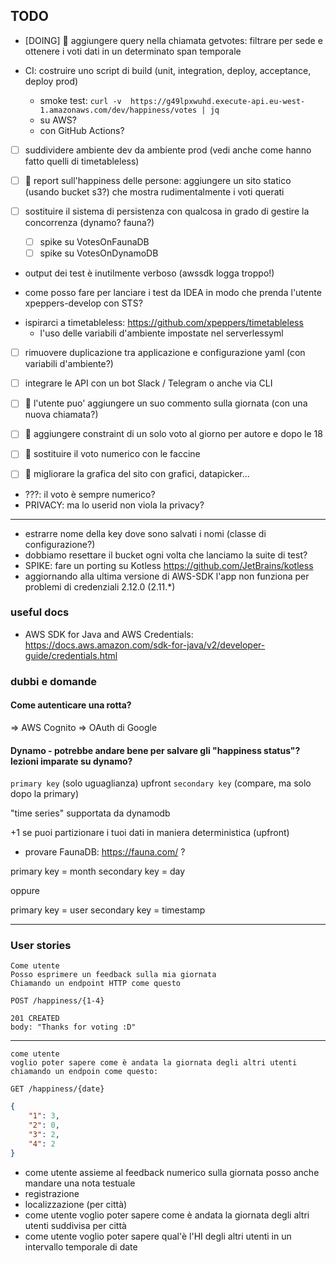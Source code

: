 ## TODO

* [DOING] :rocket: aggiungere query nella chiamata getvotes: filtrare per sede e ottenere i voti dati in un determinato span temporale

* CI: costruire uno script di build (unit, integration, deploy, acceptance, deploy prod)
    - smoke test: `curl -v  https://g49lpxwuhd.execute-api.eu-west-1.amazonaws.com/dev/happiness/votes | jq`
    - su AWS?
    - con GitHub Actions?

* [ ] suddividere ambiente dev da ambiente prod (vedi anche come hanno fatto quelli di timetableless)

* [ ] :rocket: report sull'happiness delle persone: aggiungere un sito statico (usando bucket s3?) che mostra rudimentalmente i voti querati

* [ ] sostituire il sistema di persistenza con qualcosa in grado di gestire la concorrenza (dynamo? fauna?)
    * [ ] spike su VotesOnFaunaDB
    * [ ] spike su VotesOnDynamoDB

- output dei test è inutilmente verboso (awssdk logga troppo!)

- come posso fare per lanciare i test da IDEA in modo che prenda l'utente xpeppers-develop con STS?

* ispirarci a timetableless: https://github.com/xpeppers/timetableless
  * l'uso delle variabili d'ambiente impostate nel serverlessyml 
 
* [ ] rimuovere duplicazione tra applicazione e configurazione yaml (con variabili d'ambiente?)

* [ ] integrare le API con un bot Slack / Telegram o anche via CLI

* [ ] :rocket: l'utente puo' aggiungere un suo commento sulla giornata (con una nuova chiamata?)
* [ ] :rocket: aggiungere constraint di un solo voto al giorno per autore e dopo le 18
* [ ] :rocket: sostituire il voto numerico con le faccine
* [ ] :rocket: migliorare la grafica del sito con grafici, datapicker...

- ???: il voto è sempre numerico?
- PRIVACY: ma lo userid non viola la privacy? 

---

* estrarre nome della key dove sono salvati i nomi (classe di configurazione?)
* dobbiamo resettare il bucket ogni volta che lanciamo la suite di test?
* SPIKE: fare un porting su Kotless https://github.com/JetBrains/kotless
* aggiornando alla ultima versione di AWS-SDK l'app non funziona per problemi di credenziali 2.12.0 (2.11.*)


### useful docs

* AWS SDK for Java and AWS Credentials: https://docs.aws.amazon.com/sdk-for-java/v2/developer-guide/credentials.html

### dubbi e domande

#### Come autenticare una rotta?

=> AWS Cognito
=> OAuth di Google

#### Dynamo - potrebbe andare bene per salvare gli "happiness status"? lezioni imparate su dynamo? 

`primary key` (solo uguaglianza) upfront 
`secondary key` (compare, ma solo dopo la primary)

"time series" supportata da dynamodb

+1 se puoi partizionare i tuoi dati in maniera deterministica (upfront)

* provare FaunaDB: https://fauna.com/ ?

primary key = month
secondary key = day

oppure

primary key = user
secondary key = timestamp

---

### User stories
```
Come utente 
Posso esprimere un feedback sulla mia giornata 
Chiamando un endpoint HTTP come questo

POST /happiness/{1-4}
```

```
201 CREATED
body: "Thanks for voting :D"
```

---

```
come utente 
voglio poter sapere come è andata la giornata degli altri utenti 
chiamando un endpoin come questo:

GET /happiness/{date}
```

```json
{
	"1": 3,
	"2": 0,
	"3": 2,
	"4": 2
}
```

* come utente assieme al feedback numerico sulla giornata posso anche mandare una nota testuale 
* registrazione
* localizzazione (per città)
* come utente voglio poter sapere come è andata la giornata degli altri utenti suddivisa per città
* come utente voglio poter sapere qual'è l'HI degli altri utenti in un intervallo temporale di date
